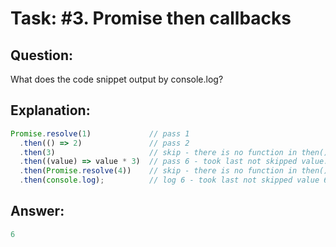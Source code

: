 # Task: #3. Promise then callbacks

## Question:

What does the code snippet output by console.log?


## Explanation:

```javascript
Promise.resolve(1)             // pass 1   
  .then(() => 2)               // pass 2
  .then(3)                     // skip - there is no function in then() - will be skipped
  .then((value) => value * 3)  // pass 6 - took last not skipped value: 2 * 3 = 6
  .then(Promise.resolve(4))    // skip - there is no function in then() - will be skipped  
  .then(console.log);          // log 6 - took last not skipped value 6
```

## Answer:

```javascript
6
```
